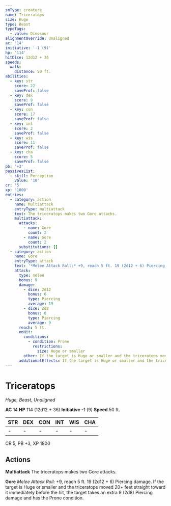 ```yaml
---
smType: creature
name: Triceratops
size: Huge
type: Beast
typeTags:
  - value: Dinosaur
alignmentOverride: Unaligned
ac: '14'
initiative: '-1 (9)'
hp: '114'
hitDice: 12d12 + 36
speeds:
  walk:
    distance: 50 ft.
abilities:
  - key: str
    score: 22
    saveProf: false
  - key: dex
    score: 9
    saveProf: false
  - key: con
    score: 17
    saveProf: false
  - key: int
    score: 2
    saveProf: false
  - key: wis
    score: 11
    saveProf: false
  - key: cha
    score: 5
    saveProf: false
pb: '+3'
passivesList:
  - skill: Perception
    value: '10'
cr: '5'
xp: '1800'
entries:
  - category: action
    name: Multiattack
    entryType: multiattack
    text: The triceratops makes two Gore attacks.
    multiattack:
      attacks:
        - name: Gore
          count: 2
        - name: Gore
          count: 2
      substitutions: []
  - category: action
    name: Gore
    entryType: attack
    text: '*Melee Attack Roll:* +9, reach 5 ft. 19 (2d12 + 6) Piercing damage. If the target is Huge or smaller and the triceratops moved 20+ feet straight toward it immediately before the hit, the target takes an extra 9 (2d8) Piercing damage and has the Prone condition.'
    attack:
      type: melee
      bonus: 9
      damage:
        - dice: 2d12
          bonus: 6
          type: Piercing
          average: 19
        - dice: 2d8
          bonus: 0
          type: Piercing
          average: 9
      reach: 5 ft.
      onHit:
        conditions:
          - condition: Prone
            restrictions:
              size: Huge or smaller
        other: If the target is Huge or smaller and the triceratops moved 20+ feet straight toward it immediately before the hit, the target takes an extra 9 (2d8) Piercing damage and has the Prone condition.
      additionalEffects: If the target is Huge or smaller and the triceratops moved 20+ feet straight toward it immediately before the hit, the target takes an extra 9 (2d8) Piercing damage and has the Prone condition.
---
```


# Triceratops
*Huge, Beast, Unaligned*

**AC** 14
**HP** 114 (12d12 + 36)
**Initiative** -1 (9)
**Speed** 50 ft.

| STR | DEX | CON | INT | WIS | CHA |
| --- | --- | --- | --- | --- | --- |
| - | - | - | - | - | - |

CR 5, PB +3, XP 1800

## Actions

**Multiattack**
The triceratops makes two Gore attacks.

**Gore**
*Melee Attack Roll:* +9, reach 5 ft. 19 (2d12 + 6) Piercing damage. If the target is Huge or smaller and the triceratops moved 20+ feet straight toward it immediately before the hit, the target takes an extra 9 (2d8) Piercing damage and has the Prone condition.
